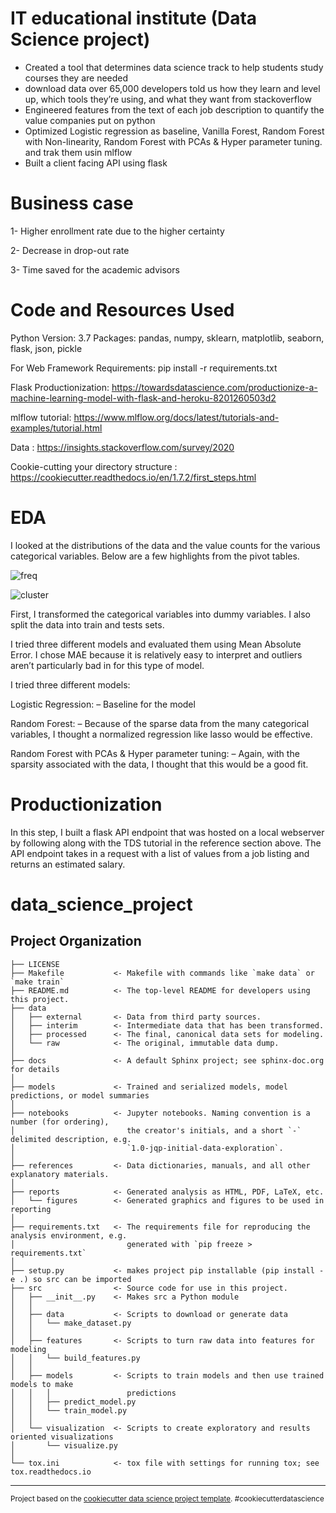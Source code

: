 # IT educational institute (Data Science project)

- Created a tool that determines data science track to help students study courses they are needed
- download data over 65,000 developers told us how they learn and level up, which tools they’re using, and what they want from stackoverflow
- Engineered features from the text of each job description to quantify the value companies put on python
- Optimized Logistic regression as baseline, Vanilla Forest, Random Forest with Non-linearity, Random Forest with PCAs & Hyper parameter tuning. and trak them usin mlflow
- Built a client facing API using flask

# Business case

1- Higher enrollment rate due to the higher certainty

2- Decrease in drop-out rate

3- Time saved for the academic advisors

# Code and Resources Used

Python Version: 3.7
Packages: pandas, numpy, sklearn, matplotlib, seaborn, flask, json, pickle

For Web Framework Requirements: pip install -r requirements.txt

Flask Productionization: https://towardsdatascience.com/productionize-a-machine-learning-model-with-flask-and-heroku-8201260503d2

mlflow tutorial: https://www.mlflow.org/docs/latest/tutorials-and-examples/tutorial.html

Data : https://insights.stackoverflow.com/survey/2020

Cookie-cutting your directory structure : https://cookiecutter.readthedocs.io/en/1.7.2/first_steps.html

# EDA
I looked at the distributions of the data and the value counts for the various categorical variables. Below are a few highlights from the pivot tables.

![freq](https://user-images.githubusercontent.com/49419507/146099255-1ee5b8c1-fd16-4387-b436-859157e5ccf2.png)

![cluster](https://user-images.githubusercontent.com/49419507/146099315-d3ab2f1a-b32f-420a-8d90-0c7450feda5c.png)

First, I transformed the categorical variables into dummy variables. I also split the data into train and tests sets.

I tried three different models and evaluated them using Mean Absolute Error. I chose MAE because it is relatively easy to interpret and outliers aren’t particularly bad in for this type of model.

I tried three different models:

Logistic Regression:
– Baseline for the model

Random Forest:
– Because of the sparse data from the many categorical variables, I thought a normalized regression like lasso would be effective.

Random Forest with PCAs & Hyper parameter tuning:
 – Again, with the sparsity associated with the data, I thought that this would be a good fit.


# Productionization

In this step, I built a flask API endpoint that was hosted on a local webserver by following along with the TDS tutorial in the reference section above. The API endpoint takes in a request with a list of values from a job listing and returns an estimated salary.



data_science_project
==============================


Project Organization
------------

    ├── LICENSE
    ├── Makefile           <- Makefile with commands like `make data` or `make train`
    ├── README.md          <- The top-level README for developers using this project.
    ├── data
    │   ├── external       <- Data from third party sources.
    │   ├── interim        <- Intermediate data that has been transformed.
    │   ├── processed      <- The final, canonical data sets for modeling.
    │   └── raw            <- The original, immutable data dump.
    │
    ├── docs               <- A default Sphinx project; see sphinx-doc.org for details
    │
    ├── models             <- Trained and serialized models, model predictions, or model summaries
    │
    ├── notebooks          <- Jupyter notebooks. Naming convention is a number (for ordering),
    │                         the creator's initials, and a short `-` delimited description, e.g.
    │                         `1.0-jqp-initial-data-exploration`.
    │
    ├── references         <- Data dictionaries, manuals, and all other explanatory materials.
    │
    ├── reports            <- Generated analysis as HTML, PDF, LaTeX, etc.
    │   └── figures        <- Generated graphics and figures to be used in reporting
    │
    ├── requirements.txt   <- The requirements file for reproducing the analysis environment, e.g.
    │                         generated with `pip freeze > requirements.txt`
    │
    ├── setup.py           <- makes project pip installable (pip install -e .) so src can be imported
    ├── src                <- Source code for use in this project.
    │   ├── __init__.py    <- Makes src a Python module
    │   │
    │   ├── data           <- Scripts to download or generate data
    │   │   └── make_dataset.py
    │   │
    │   ├── features       <- Scripts to turn raw data into features for modeling
    │   │   └── build_features.py
    │   │
    │   ├── models         <- Scripts to train models and then use trained models to make
    │   │   │                 predictions
    │   │   ├── predict_model.py
    │   │   └── train_model.py
    │   │
    │   └── visualization  <- Scripts to create exploratory and results oriented visualizations
    │       └── visualize.py
    │
    └── tox.ini            <- tox file with settings for running tox; see tox.readthedocs.io


--------

<p><small>Project based on the <a target="_blank" href="https://drivendata.github.io/cookiecutter-data-science/">cookiecutter data science project template</a>. #cookiecutterdatascience</small></p>
